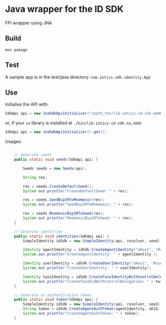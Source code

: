 # Java wrapper for the ID SDK

FFI wrapper using JNA

## Build

`mvn pakage`

## Test

A sample app is in the test/java directory: `com.iotics.sdk.identity.App`

## Use

Initialise the API with:

```java
SdkApi api = new JnaSdkApiInitialiser("<path_to>/lib-iotics-id-sdk-amd64.so").get();
```

or, if your `so` library is installed at `./bin/lib-iotics-id-sdk.so`, use:

```java
SdkApi api = new JnaSdkApiInitialiser().get();
```

Usages:

```java

    // Generate seeds
    public static void seeds(SdkApi api) {

        Seeds seeds = new Seeds(api);

        String res;

        res = seeds.CreateDefaultSeed();
        System.out.println("CreateDefaultSeed: " + res);

        res = seeds.SeedBip39ToMnemonic(res);
        System.out.println("SeedBip39ToMnemonic: " + res);

        res = seeds.MnemonicBip39ToSeed(res);
        System.out.println("MnemonicBip39ToSeed: " + res);
    }

    // Generate identities
    public static void identities(SdkApi api) {
        SimpleIdentity idSdk = new SimpleIdentity(api, resolver, seed);

        Identity agentIdentity = idSdk.CreateAgentIdentity("aKey1", "#app1");
        System.out.println("CreateAgentIdentity: " + agentIdentity );

        Identity userIdentity = idSdk.CreateUserIdentity("uKey1", "#user1");
        System.out.println("CreateUserIdentity: " + userIdentity);

        Identity twinIdentity = idSdk.CreateTwinIdentityWithControlDelegation(agentIdentity, "tKey1", "#tName");
        System.out.println("CreateTwinDidWithControlDelegation: " + twinIdentity);
    }

    // Generate an authentication token
    public static void token(SdkApi api) {
        SimpleIdentity idSdk = new SimpleIdentity(api, resolver, seed);
        String token = idSdk.CreateAgentAuthToken(agentIdentity, uDiD, Duration.ofHours(10));
        System.out.println("CreateAgentAuthToken: " + token);
    }

```
